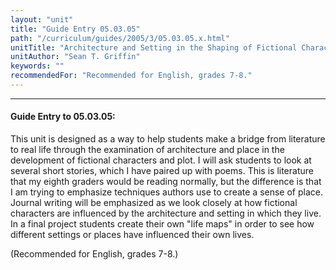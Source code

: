 ```yaml
---
layout: "unit"
title: "Guide Entry 05.03.05"
path: "/curriculum/guides/2005/3/05.03.05.x.html"
unitTitle: "Architecture and Setting in the Shaping of Fictional Characters"
unitAuthor: "Sean T. Griffin"
keywords: ""
recommendedFor: "Recommended for English, grades 7-8."
---
```

<body>
<hr/>
<h4>
Guide Entry to 05.03.05:
</h4>
<p>
This unit is designed as a way to help students make a bridge from literature to real life through the examination of architecture and place in the development of fictional characters and plot. I will ask students to look at several short stories, which I have paired up with poems.  This is literature that my eighth graders would be reading normally, but the difference is that I am trying to emphasize techniques authors use to create a sense of place. Journal writing will be emphasized as we look closely at how fictional characters are influenced by the architecture and setting in which they live.  In a final project students create their own "life maps" in order to see how different settings or places have influenced their own lives.
</p>
<p>
(Recommended for English, grades 7-8.)
</p>
</body>